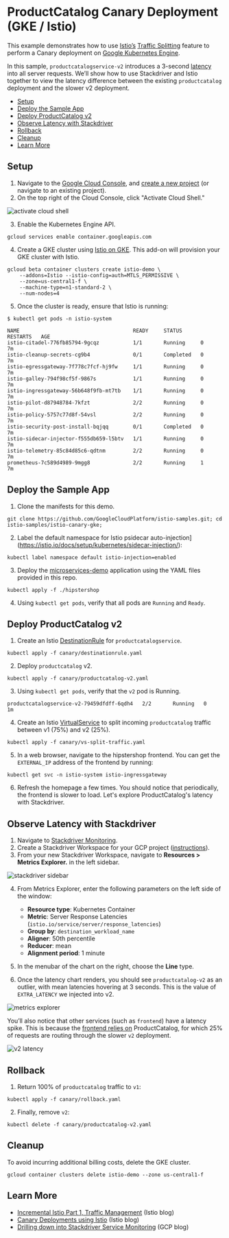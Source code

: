 # ProductCatalog Canary Deployment (GKE / Istio)

This example demonstrates how to use [Istio’s](https://istio.io/) [Traffic Splitting](https://istio.io/docs/concepts/traffic-management/#splitting-traffic-between-versions) feature to perform a Canary deployment on [Google Kubernetes Engine](https://cloud.google.com/kubernetes-engine/).

In this sample, `productcatalogservice-v2` introduces a 3-second
[latency](https://github.com/GoogleCloudPlatform/microservices-demo/tree/master/src/productcatalogservice#latency-injection) into all server requests. We’ll show how to use Stackdriver and Istio together to
view the latency difference between the existing `productcatalog` deployment and the
slower v2 deployment.

  - [Setup](#setup)
  - [Deploy the Sample App](#deploy-the-sample-app)
  - [Deploy ProductCatalog v2](#deploy-productcatalog-v2)
  - [Observe Latency with Stackdriver](#observe-latency-with-stackdriver)
  - [Rollback](#rollback)
  - [Cleanup](#cleanup)
  - [Learn More](#learn-more)


## Setup

1. Navigate to the [Google Cloud Console](https://console.cloud.google.com/), and [create a new project](https://cloud.google.com/resource-manager/docs/creating-managing-projects) (or navigate to an
   existing project).
2. On the top right of the Cloud Console, click "Activate Cloud Shell."

![activate cloud shell](screenshots/activate-shell.png)

3. Enable the Kubernetes Engine API.

```
gcloud services enable container.googleapis.com
```

4. Create a GKE cluster using [Istio on GKE](https://cloud.google.com/istio/docs/istio-on-gke/overview). This add-on will provision
   your GKE cluster with Istio.

```
gcloud beta container clusters create istio-demo \
    --addons=Istio --istio-config=auth=MTLS_PERMISSIVE \
    --zone=us-central1-f \
    --machine-type=n1-standard-2 \
    --num-nodes=4
```
5. Once the cluster is ready, ensure that Istio is running:

```
$ kubectl get pods -n istio-system

NAME                                     READY     STATUS      RESTARTS   AGE
istio-citadel-776fb85794-9gcqz           1/1       Running     0          7m
istio-cleanup-secrets-cg9b4              0/1       Completed   0          7m
istio-egressgateway-7f778c7fcf-hj9fw     1/1       Running     0          7m
istio-galley-794f98cf5f-9867s            1/1       Running     0          7m
istio-ingressgateway-56b648f9fb-mt7tb    1/1       Running     0          7m
istio-pilot-d87948784-7kfzt              2/2       Running     0          7m
istio-policy-5757c77d8f-54vsl            2/2       Running     0          7m
istio-security-post-install-bqjqq        0/1       Completed   0          7m
istio-sidecar-injector-f555db659-l5btv   1/1       Running     0          7m
istio-telemetry-85c84d85c6-qdtnm         2/2       Running     0          7m
prometheus-7c589d4989-9mgg8              2/2       Running     1          7m
```

## Deploy the Sample App

1. Clone the manifests for this demo.
```
git clone https://github.com/GoogleCloudPlatform/istio-samples.git; cd istio-samples/istio-canary-gke;
```
2. Label the default namespace for Istio psidecar auto-injection](https://istio.io/docs/setup/kubernetes/sidecar-injection/):

```
kubectl label namespace default istio-injection=enabled
```

3. Deploy the [microservices-demo](https://github.com/GoogleCloudPlatform/microservices-demo) application using the YAML files provided in this repo.

```
kubectl apply -f ./hipstershop
```

4. Using `kubectl get pods`, verify that all pods are `Running` and `Ready`.

## Deploy ProductCatalog v2

1. Create an Istio [DestinationRule](https://istio.io/docs/reference/config/istio.networking.v1alpha3/#DestinationRule) for `productcatalogservice`.

```
kubectl apply -f canary/destinationrule.yaml
```

2. Deploy `productcatalog` v2.
```
kubectl apply -f canary/productcatalog-v2.yaml
```

3. Using `kubectl get pods`, verify that the `v2` pod is Running.
```
productcatalogservice-v2-79459dfdff-6qdh4   2/2       Running   0          1m
```

4. Create an Istio [VirtualService](https://istio.io/docs/reference/config/istio.networking.v1alpha3/#VirtualService) to split incoming `productcatalog` traffic between v1 (75%) and v2 (25%).
```
kubectl apply -f canary/vs-split-traffic.yaml
```

5. In a web browser, navigate to the hipstershop frontend. You can get the `EXTERNAL_IP` address of
   the frontend by running:
```
kubectl get svc -n istio-system istio-ingressgateway
```

6. Refresh the homepage a few times. You should notice that periodically, the frontend is
   slower to load. Let's explore ProductCatalog's latency with Stackdriver.

## Observe Latency with Stackdriver

1. Navigate to [Stackdriver Monitoring](https://app.google.stackdriver.com).
2. Create a Stackdriver Workspace for your GCP project
   ([instructions](https://cloud.google.com/monitoring/workspaces/guide#single-project-ws)).
3. From your new Stackdriver Workspace, navigate to **Resources > Metrics Explorer.** in the
   left sidebar.

![stackdriver sidebar](screenshots/stackdriver-sidebar.png)


4. From Metrics Explorer, enter the following parameters on the left side of the window:
	- **Resource type**: Kubernetes Container
	- **Metric**: Server Response Latencies (`istio.io/service/server/response_latencies`)
	- **Group by**: `destination_workload_name`
	- **Aligner**: 50th percentile
	- **Reducer**: mean
	- **Alignment period**: 1 minute

5. In the menubar of the chart on the right, choose the **Line** type.
6. Once the latency chart renders, you should see `productcatalog-v2` as an outlier, with
    mean latencies hovering at 3 seconds. This is the value of `EXTRA_LATENCY` we injected into v2.

![metrics explorer](screenshots/metrics-explorer.png)

You’ll also notice that other services (such as `frontend`) have a latency spike. This is because the [frontend relies on](https://github.com/GoogleCloudPlatform/microservices-demo#service-architecture) ProductCatalog, for which 25% of requests are routing through the slower `v2` deployment.

![v2 latency](screenshots/v2-latency.png)

## Rollback

1. Return 100% of `productcatalog` traffic to `v1`:
```
kubectl apply -f canary/rollback.yaml
```
2. Finally, remove `v2`:
```
kubectl delete -f canary/productcatalog-v2.yaml
```

## Cleanup

To avoid incurring additional billing costs, delete the GKE cluster.

```
gcloud container clusters delete istio-demo --zone us-central1-f
```

## Learn More

- [Incremental Istio Part 1, Traffic
  Management](https://istio.io/blog/2018/incremental-traffic-management/) (Istio blog)
- [Canary Deployments using Istio](https://istio.io/blog/2017/0.1-canary/)  (Istio blog)
- [Drilling down into Stackdriver Service
  Monitoring](https://cloud.google.com/blog/products/gcp/drilling-down-into-stackdriver-service-monitoring)
  (GCP blog)
